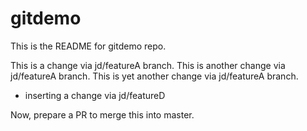 # gitdemo

This is the README for gitdemo repo.

This is a change via jd/featureA branch.
This is another change via jd/featureA branch.
This is yet another change via jd/featureA branch.

- inserting a change via jd/featureD

Now, prepare a PR to merge this into master.


